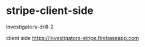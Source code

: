 # stripe-client-side
investigators-drill-2


client side https://investigators-stripe.firebaseapp.com

